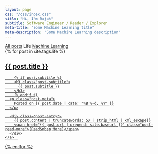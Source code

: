 ```yaml
---
layout: page
css: "/css/index.css"
title: "Hi, I'm Rajat"
subtitle: Software Engineer / Reader / Explorer
meta-title: "Some Machine Learning title"
meta-description: "Some Machine Learning description"
---
```


<div class="list-filters">
  <a href="/" class="list-filter">All posts</a>
  <span class="list-filter filter-selected">Life</span>
  <a href="/machine-learning" class="list-filter">Machine Learning</a>
</div>

<div class="posts-list">
  {% for post in site.tags.life %}
  <article>
    <a class="post-preview" href="{{ post.url | prepend: site.baseurl }}">
	    <h2 class="post-title">{{ post.title }}</h2>
	
	    {% if post.subtitle %}
	    <h3 class="post-subtitle">
	      {{ post.subtitle }}
	    </h3>
	    {% endif %}
      <p class="post-meta">
        Posted on {{ post.date | date: "%B %-d, %Y" }}
      </p>

      <div class="post-entry">
        {{ post.content | truncatewords: 50 | strip_html | xml_escape}}
        <span href="{{ post.url | prepend: site.baseurl }}" class="post-read-more">[Read&nbsp;More]</span>
      </div>
    </a>  
   </article>
  {% endfor %}
</div>
